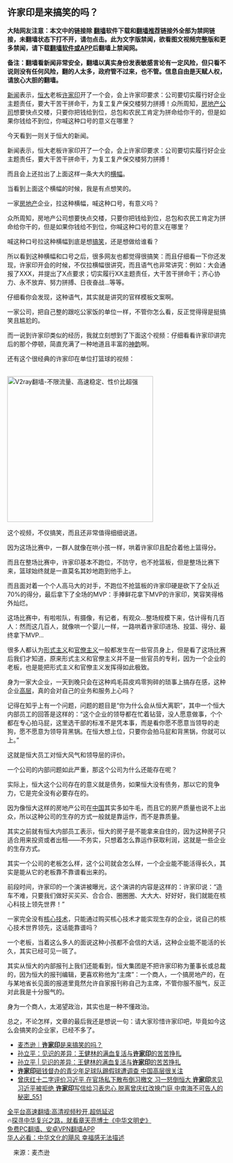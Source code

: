  <!-- 面包屑导航 --> <h2>许家印是来搞笑的吗？</h2> <p class="notice"><b>大陆网友注意：本文中的链接除 <a href="https://github.com/bannedbook/fanqiang" >翻墙</a>软件下载和<a href="https://github.com/killgcd/justmysocks/blob/master/README.md">翻墙推荐</a>链接外全部为禁网链接，未翻墙状态下打不开，请勿点击。此为文字版禁闻，欲看图文视频完整版和更多禁闻，请下载<a href="https://github.com/bannedbook/fanqiang">翻墙软件或APP</a>后翻墙上禁闻网。</p><p>备注：翻墙看新闻非常安全，翻墙以真实身份发表敏感言论有一定风险，但只看不说则没有任何风险，翻的人太多，政府管不过来，也不管。信息自由是天赋人权，请放心大胆的翻墙。</b></p>  <div class="entry"> <p id="summary"><span class='wp_keywordlink_affiliate'><a href="https://www.bannedbook.org/" title="新闻">新闻</a></span>表示，<a href="https://www.bannedbook.org/bnews/tag/%E6%81%92%E5%A4%A7/" class="st_tag internal_tag" rel="tag" title="标签 恒大 下的日志">恒大</a>老板<a href="https://www.bannedbook.org/bnews/tag/%E8%AE%B8%E5%AE%B6%E5%8D%B0/" class="st_tag internal_tag" rel="tag" title="标签 许家印 下的日志">许家印</a>开了一个会，会上许家印要求：公司要切实履行好企业主题责任，要大干苦干拼命干，为复工复产保交楼努力拼搏！众所周知，<a href="https://www.bannedbook.org/bnews/tag/%E6%88%BF%E5%9C%B0%E4%BA%A7%E5%85%AC%E5%8F%B8/" class="st_tag internal_tag" rel="tag" title="标签 房地产公司 下的日志">房地产公司</a>想要快点交楼，只要你把钱给到位，总包和农民工肯定为拼命给你干的，但是如果你钱给不到位，你喊这种口号的意义在哪里？</p> <p id="conimg">今天看到一则关于恒大的新闻。</p> <p>新闻表示，恒大老板许家印开了一个会，会上许家印要求：公司要切实履行好企业主题责任，要大干苦干拼命干，为复工复产保交楼努力拼搏！</p> <p>而且会上还拉出了上面这样一条大大的<a href="https://www.bannedbook.org/bnews/tag/%E6%A8%AA%E5%B9%85/" class="st_tag internal_tag" rel="tag" title="标签 横幅 下的日志">横幅</a>。</p> <p>当看到上面这个横幅的时候，我是有点想笑的。</p> <p>一家<a href="https://www.bannedbook.org/bnews/tag/%e6%88%bf%e5%9c%b0%e4%ba%a7/" class="st_tag internal_tag" rel="tag" title="标签 房地产 下的日志">房地产</a>企业，拉这种横幅，喊这种口号，有意义吗？</p> <p>众所周知，房地产公司想要快点交楼，只要你把钱给到位，总包和农民工肯定为拼命给你干的，但是如果你钱给不到位，你喊这种口号的意义在哪里？</p> <p>喊这种口号拉这种横幅到底是想<a href="https://www.bannedbook.org/bnews/tag/%E6%90%9E%E7%AC%91/" class="st_tag internal_tag" rel="tag" title="标签 搞笑 下的日志">搞笑</a>，还是想做给谁看？</p> <p>所以看到这种横幅和口号之后，很多网友也都觉得很搞笑：而且仔细看一下你还发现，许家印开会的时候，不仅拉横幅很讲究，而且语气也非常讲究：例如：大会通报了XXX，并提出了X点要求；切实履行XX主题责任，大干苦干拼命干；齐心协力、永不放弃、努力拼搏、日夜奋战…等等。</p>  <p>仔细看你会发现，这种语气，其实就是讲究的官样模板文案啊。</p> <p>一家公司，把自己整的跟吃公家饭的单位一样，不管你怎么看，反正觉得得是挺搞笑且尴尬的。</p> <p>而一说到许家印类似的经历，我就立刻想到了下面这个视频：仔细看看许家印讲完后的那个停顿，简直充满了一种地道且丰富的<span class='wp_keywordlink_affiliate'><a href="https://zh-cn.shenyunperformingarts.org/" title="神韵" target="_blank">神韵</a></span>啊。</p> <p>还有这个很经典的许家印在单位打篮球的视频：</p> <p><br/><a href="https://github.com/bannedbook/fanqiang/wiki/V2ray%E6%9C%BA%E5%9C%BA"><img src="https://raw.githubusercontent.com/bannedbook/fanqiang/master/v2ss/images/v2free.jpg" width="336" alt="V2ray翻墙-不限流量、高速稳定、性价比超强"></a><br/></p> <p>这个视频，不仅搞笑，而且还非常值得细细说道。</p> <p>因为这场比赛中，一群人就像在哄小孩一样，哄着许家印且配合着他上篮得分。</p> <p>而且在整场比赛中，许家印基本不跑位，不防守，也不抢篮板，但是整场比赛下来，篮球始终就是一直莫名其妙地跑到他手上。</p> <p>而且面对着一个个人高马大的对手，不跑位不抢篮板的许家印硬是砍下了全队近70%的得分，最后拿下了全场的MVP：手捧鲜花拿下MVP的许家印，笑容笑得格外灿烂。</p>  <p>这场比赛中，有啦啦队，有摄像，有记者，有观众…整场规模下来，估计得有几百人：然而这几百人，就像哄一个婴儿一样，一路哄着许家印进场、投篮、得分、最终拿下MVP…</p> <p>很多人都认为<a href="https://www.bannedbook.org/bnews/tag/%E5%BD%A2%E5%BC%8F%E4%B8%BB%E4%B9%89/" class="st_tag internal_tag" rel="tag" title="标签 形式主义 下的日志">形式主义</a>和<a href="https://www.bannedbook.org/bnews/tag/%E5%AE%98%E5%83%9A%E4%B8%BB%E4%B9%89/" class="st_tag internal_tag" rel="tag" title="标签 官僚主义 下的日志">官僚主义</a>一般都发生在一些官员身上，但是看了这场比赛后我们才知道，原来形式主义和官僚主义并不是一些官员的专利，因为一个企业的老板，也是能把形式主义和官僚主义发挥得如此极致。</p> <p>身为一家大企业，一天到晚只会在这种鸡毛蒜皮鸡零狗碎的琐事上搞存在感，这种企业<span class='wp_keywordlink_affiliate'><a href="https://www.bannedbook.org/bnews/ccpdope/" title="中共高层内幕" target="_blank">高层</a></span>，真的会对自己的业务和服务上心吗？</p> <p>记得在知乎上有一个问题，问题的题目是“你为什么会从恒大离职”，其中一个恒大内部员工的回答是这样的：“这个企业的领导都在忙着钻营，没人愿意做事，个个都在专心拍马屁，这里选干部的标准不是凭本事，而是看你愿不愿意当领导的走狗，愿不愿意为领导背黑锅。在恒大想上位，只要你会拍马屁和背黑锅，你就可以上。”</p> <p>这就是恒大员工对恒大风气和领导层的评价。</p> <p>一个公司的内部问题如此严重，那这个公司为什么还能存在呢？</p> <p>实际上，恒大这个公司存在的意义就是债务，如果恒大没有债务，那以它的竞争力，它是完全没有必要存在的。</p> <p>因为像恒大这样的房地产公司在<span class='wp_keywordlink_affiliate'><a href="https://www.bannedbook.org/" title="中国" target="_blank">中国</a></span>其实多如牛毛，而且它的房产质量也说不上出众，所以这种公司的生存的方式一般就是靠运作，而不是靠质量。</p> <p>其实之前就有恒大内部员工表示，恒大的房子是不能拿来自住的，因为这种房子只适合用来投资或者出租——不务实，只想着怎么靠运作获取利润，这就是一些企业的生存方式。</p>  <p>其实一个公司的老板怎么样，这个公司就会怎么样，一个企业能不能活得长久，其实是能从它的老板靠不靠谱看出来的。</p> <p>前段时间，许家印的一个演讲被曝光，这个演讲的内容是这样的：许家印说：“造车不难，只要我们做好买买买、合合合、圈圈圈、大大大、好好好，我们就能在核心科技上领先世界！”</p> <p>一家完全没有<a href="https://www.bannedbook.org/bnews/tag/%E6%A0%B8%E5%BF%83%E6%8A%80%E6%9C%AF/" class="st_tag internal_tag" rel="tag" title="标签 核心技术 下的日志">核心技术</a>，只能通过购买核心技术才能实现生存的企业，说自己的核心技术世界领先，这话能靠谱吗？</p> <p>一个老板，当着这么多人的面说这种小孩都不会信的大话，这种企业能不能活的长久，其实已经可见一斑了。</p> <p>其实从恒大的内部报刊上我们还能看到，恒大集团是不把许家印称为董事长或总裁的，因为恒大的报刊编辑，更喜欢称他为“主席”：一个商人，一个搞房地产的，在与某地省长见面的报道里竟然允许自家报刊称自己为主席，不管你服不服气，反正对此我是十分服气的。</p> <p>身为一个商人，太渴望政治，其实也是一种不懂政治。</p> <p>总之，不论怎样，文章的最后我还是想说一句：请大家珍惜许家印吧，毕竟如今这么会搞笑的企业家，已经不多了。</p> <div id="taboola-mid-1"></div>  <ul class='op-related-articles' title='相关阅读'> <li><a href='https://www.bannedbook.org/bnews/baitai/20220917/1785848.html' target='_blank'>麦杰逊｜<b>许家印</b>是来搞笑的吗？</a></li> <li><a href='https://www.bannedbook.org/bnews/comments/20220908/1781930.html' target='_blank'>孙立平：见识的差异：王健林的满血复活与<b>许家印</b>的苦苦挣扎</a></li> <li><a href='https://www.bannedbook.org/bnews/baitai/20220908/1781871.html' target='_blank'>孙立平 | 见识的差异：王健林的满血复活与<b>许家印</b>的苦苦挣扎</a></li> <li><a href='https://www.bannedbook.org/bnews/headline/20220826/1776763.html' target='_blank'><b>许家印</b>砸钱督办的青少年足球队踢假球遭调查 中国高层很关注</a></li> <li><a href='https://www.bannedbook.org/bnews/comments/20220822/1774633.html' target='_blank'>曾庆红十二字评价习近平 在官场私下散布倒习檄文 习一怒倒恒大 <b>许家印</b>求见习近平被拒绝 <b>许家印</b>写信给习表忠心 脱离曾庆红改换门庭 中南海不可告人的秘密_551</a></li> </ul> <p class="texttj"> <a href="https://github.com/bannedbook/fanqiang/wiki/V2ray%E6%9C%BA%E5%9C%BA" target="_blank">全平台高速翻墙:高清视频秒开,超低延迟</a><br/> 🔥<a href="https://www.bannedbook.org/bnews/comments/20220808/1768773.html" target="_blank">探寻中华复兴之路，就看章天亮博士《中华文明史》</a><br/> <a href="https://github.com/bannedbook/fanqiang/wiki/%E7%A6%81%E9%97%BB%E7%BD%91%E5%AE%89%E5%8D%93%E7%BF%BB%E5%A2%99%E6%96%B0%E9%97%BBAPP" target="_blank">免费PC翻墙、安卓VPN翻墙APP</a><br/> <a href="https://www.bannedbook.org/bnews/comments/20220220/1694796.html" target="_blank">华人必看：中华文化的飓风 幸福感无法描述</a> </p><p class="src-info">　来源：麦杰逊 </p> <a name='sharetosocial'></a>  <div style="margin-bottom:5px;padding-bottom:5px;clear:both"> <div id="archive-pix-1" class="banner-ads"> <!-- AuctionX Display platform tag START --> <div id="27602x728x90x621x_ADSLOT1" clicktrack="%%CLICK_URL_ESC%%"></div>  <!-- AuctionX Display platform tag END --> </div> <div id="archive-pix-2" class="banner-ads"> <!-- AuctionX Display platform tag START --> <div id="27556x300x250x621x_ADSLOT1" clicktrack="%%CLICK_URL_ESC%%" style="margin:0 auto;text-align:center"></div>  <!-- AuctionX Display platform tag END --> </div> </div>  <div id="archive-pix-1" class="banner-ads"> <!-- AuctionX Display platform tag START --> <div id="27603x728x90x621x_ADSLOT1" clicktrack="%%CLICK_URL_ESC%%"></div>  <!-- AuctionX Display platform tag END --> </div> </div><!--END ENTRY--> 